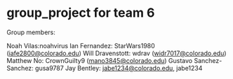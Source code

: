 # group_project for team 6

Group members:

Noah Vilas:noahvirus
Ian Fernandez: StarWars1980 (iafe2800@colorado.edu)
Will Dravenstott: wdrav (widr7017@colorado.edu)
Matthew No: CrownGuilty9 (mano3845@colorado.edu)
Gustavo Sanchez-Sanchez: gusa9787
Jay Bentley: jabe1234@colorado.edu, jabe1234
